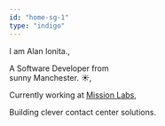 ```yaml
---
id: "home-sg-1"
type: "indigo"
---
```


I am Alan Ionita.,

A Software Developer from<br/>sunny Manchester. ☀️,

Currently working at [Mission Labs](https://www.missionlabs.co.uk/),

Building clever contact center solutions.
